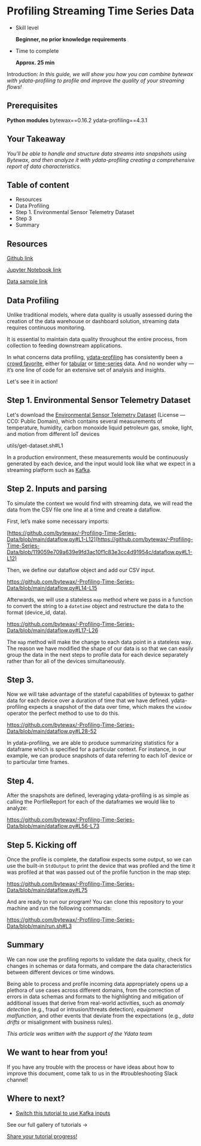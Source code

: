 # Profiling Streaming Time Series Data

- Skill level
    
    **Beginner, no prior knowledge requirements**
    
- Time to complete
    
    **Approx. 25 min**
    

Introduction: *In this guide, we will show you how you can combine bytewax with ydata-profiling to profile and improve the quality of your streaming flows!*

## ****Prerequisites****

**Python modules** bytewax==0.16.2 ydata-profiling==4.3.1

## Your Takeaway

*You'll be able to handle and structure data streams into snapshots using Bytewax, and then analyze it with ydata-profiling creating a comprehensive report of data characteristics.*

## Table of content

- Resources
- Data Profiling
- Step 1. Environmental Sensor Telemetry Dataset 
- Step 3
- Summary

## Resources

[Github link](https://github.com/bytewax/-Profiling-Time-Series-Data)

[Jupyter Notebook link](https://colab.research.google.com/gist/awmatheson/d30d520f693d1ddc4319ab3bc87eccf2/ydata-profiling-streaming.ipynb)

[Data sample link](https://www.kaggle.com/datasets/garystafford/environmental-sensor-data-132k)

## Data Profiling

Unlike traditional models, where data quality is usually assessed during the creation of the data warehouse or dashboard solution, streaming data requires continuous monitoring.

It is essential to maintain data quality throughout the entire process, from collection to feeding downstream applications.

In what concerns data profiling, [ydata-profiling](https://github.com/ydataai/ydata-profiling) has consistently been a [crowd favorite](https://medium.com/ydata-ai/auditing-data-quality-with-pandas-profiling-b1bf1919f856), either for [tabular](https://ydata-profiling.ydata.ai/docs/master/pages/getting_started/examples.html) or [time-series](https://medium.com/towards-data-science/how-to-do-an-eda-for-time-series-cbb92b3b1913) data. And no wonder why — it’s one line of code for an extensive set of analysis and insights.

Let's see it in action!

## Step 1. Environmental Sensor Telemetry Dataset 

Let's download the [Environmental Sensor Telemetry Dataset](https://www.kaggle.com/datasets/garystafford/environmental-sensor-data-132k) (License — CC0: Public Domain), which contains several measurements of temperature, humidity, carbon monoxide liquid petroleum gas, smoke, light, and motion from different IoT devices

utils/get-dataset.sh#L1

In a production environment, these measurements would be continuously generated by each device, and the input would look like what we expect in a streaming platform such as [Kafka](https://bytewax.io/guides/enriching-streaming-data). 

## Step 2. Inputs and parsing

To simulate the context we would find with streaming data, we will read the data from the CSV file one line at a time and create a dataflow.

First, let’s make some necessary imports:

[https://github.com/bytewax/-Profiling-Time-Series-Data/blob/main/dataflow.py#L1-L12](https://github.com/bytewax/-Profiling-Time-Series-Data/blob/119059e709a639e9fd3ac10f1c83e3cc4d91954c/dataflow.py#L1-L12)

Then, we define our dataflow object and add our CSV input.

https://github.com/bytewax/-Profiling-Time-Series-Data/blob/main/dataflow.py#L14-L15

Afterwards, we will use a stateless `map` method where we pass in a function to convert the string to a `datetime` object and restructure the data to the format (device_id, data).

https://github.com/bytewax/-Profiling-Time-Series-Data/blob/main/dataflow.py#L17-L26

The `map` method will make the change to each data point in a stateless way. The reason we have modified the shape of our data is so that we can easily group the data in the next steps to profile data for each device separately rather than for all of the devices simultaneously.


## Step 3. 
Now we will take advantage of the stateful capabilities of bytewax to gather data for each device over a duration of time that we have defined. ydata-profiling expects a snapshot of the data over time, which makes the `window` operator the perfect method to use to do this.

https://github.com/bytewax/-Profiling-Time-Series-Data/blob/main/dataflow.py#L28-52

In ydata-profiling, we are able to produce summarizing statistics for a dataframe which is specified for a particular context. For instance, in our example, we can produce snapshots of data referring to each IoT device or to particular time frames.


## Step 4. 

After the snapshots are defined, leveraging ydata-profiling is as simple as calling the PorfileReport for each of the dataframes we would like to analyze:

https://github.com/bytewax/-Profiling-Time-Series-Data/blob/main/dataflow.py#L56-L73


## Step 5. Kicking off
Once the profile is complete, the dataflow expects some output, so we can use the built-in `StdOutput` to print the device that was profiled and the time it was profiled at that was passed out of the profile function in the map step:

https://github.com/bytewax/-Profiling-Time-Series-Data/blob/main/dataflow.py#L75

And are ready to run our program! You can clone this repository to your machine and run the following commands:

https://github.com/bytewax/-Profiling-Time-Series-Data/blob/main/run.sh#L3

## Summary

We can now use the profiling reports to validate the data quality, check for changes in schemas or data formats, and compare the data characteristics between different devices or time windows.

Being able to process and profile incoming data appropriately opens up a plethora of use cases across different domains, from the correction of errors in data schemas and formats to the highlighting and mitigation of additional issues that derive from real-world activities, such as *anomaly detection* (e.g., fraud or intrusion/threats detection), *equipment malfunction*, and other events that deviate from the expectations (e.g., *data drifts* or misalignment with business rules).

_This article was written with the support of the Ydata team_

## We want to hear from you!

If you have any trouble with the process or have ideas about how to improve this document, come talk to us in the #troubleshooting Slack channel!

## Where to next?

- [Switch this tutorial to use Kafka inputs](https://bytewax.io/guides/enriching-streaming-data)

See our full gallery of tutorials →

[Share your tutorial progress!](https://twitter.com/intent/tweet?text=I%27m%20mastering%20data%20streaming%20with%20%40bytewax!%20&url=https://bytewax.io/tutorials/&hashtags=Bytewax,Tutorials)
